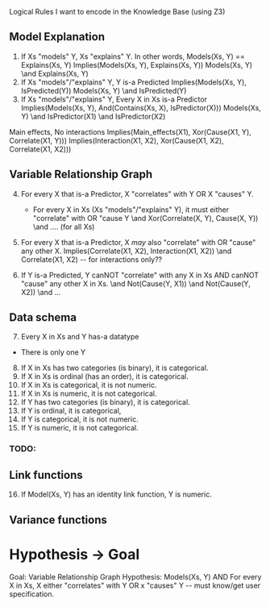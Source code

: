 Logical Rules I want to encode in the Knowledge Base (using Z3)

## Model Explanation 
1. If Xs "models" Y, Xs "explains" Y. In other words, Models(Xs, Y) == Explains(Xs, Y)
Implies(Models(Xs, Y), Explains(Xs, Y))
Models(Xs, Y) \and Explains(Xs, Y)
2. If Xs "models"/"explains" Y, Y is-a Predicted
Implies(Models(Xs, Y), IsPredicted(Y))
Models(Xs, Y) \and IsPredicted(Y)
3. If Xs "models"/"explains" Y, Every X in Xs is-a Predictor
Implies(Models(Xs, Y), And(Contains(Xs, X), IsPredictor(X)))
Models(Xs, Y) \and IsPredictor(X1) \and IsPredictor(X2)

Main effects, No interactions
Implies(Main_effects(X1), Xor(Cause(X1, Y), Correlate(X1, Y)))
Implies(Interaction(X1, X2), Xor(Cause(X1, X2), Correlate(X1, X2)))

## Variable Relationship Graph 
4. For every X that is-a Predictor, X "correlates" with Y OR X "causes" Y. 
    - For every X in Xs (Xs "models"/"explains" Y), it must either "correlate" with OR "cause Y
\and Xor(Correlate(X, Y), Cause(X, Y)) \and .... (for all Xs)
5. For every X that is-a Predictor, X _may_ also "correlate" with OR "cause" any other X. 
Implies(Correlate(X1, X2), Interaction(X1, X2))
\and Correlate(X1, X2) -- for interactions only??

6. If Y is-a Predicted, Y canNOT "correlate" with any X in Xs AND canNOT "cause" any other X in Xs. 
\and Not(Cause(Y, X1)) \and Not(Cause(Y, X2)) \and ...

## Data schema
7. Every X in Xs and Y has-a datatype
- There is only one Y
8. If X in Xs has two categories (is binary), it is categorical. 
9. If X in Xs is ordinal (has an order), it is categorical.
10. If X in Xs is categorical, it is not numeric. 
11. If X in Xs is numeric, it is not categorical.
12. If Y has two categories (is binary), it is categorical.
13. If Y is ordinal, it is categorical,
14. If Y is categorical, it is not numeric. 
15. If Y is numeric, it is not categorical.

### TODO: 
## Link functions
16. If Model(Xs, Y) has an identity link function, Y is numeric. 
## Variance functions

# Hypothesis -> Goal 

Goal: Variable Relationship Graph 
Hypothesis: Models(Xs, Y) AND For every X in Xs, X either "correlates" with Y OR x "causes" Y -- must know/get user specification. 


